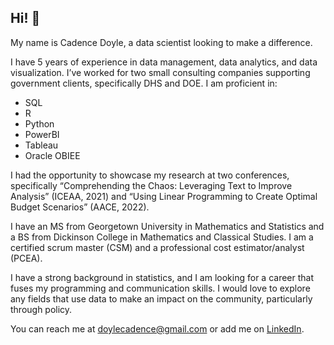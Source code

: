 ## Hi! 👋

My name is Cadence Doyle, a data scientist looking to make a difference.

I have 5 years of experience in data management, data analytics, and data visualization. I’ve worked for two small consulting companies supporting government clients, specifically DHS and DOE. I am proficient in: 
- SQL 
- R 
- Python 
- PowerBI 
- Tableau 
- Oracle OBIEE 

I had the opportunity to showcase my research at two conferences, specifically “Comprehending the Chaos: Leveraging Text to Improve Analysis” (ICEAA, 2021) and “Using Linear Programming to Create Optimal Budget Scenarios” (AACE, 2022). 

I have an MS from Georgetown University in Mathematics and Statistics and a BS from Dickinson College in Mathematics and Classical Studies. I am a certified scrum master (CSM) and a professional cost estimator/analyst (PCEA).

I have a strong background in statistics, and I am looking for a career that fuses my programming and communication skills. I would love to explore any fields that use data to make an impact on the community, particularly through policy.

You can reach me at doylecadence@gmail.com or add me on [LinkedIn](https://www.linkedin.com/in/cadence-doyle/).

<!---
CadenceDoyle/CadenceDoyle is a ✨ special ✨ repository because its `README.md` (this file) appears on your GitHub profile.
You can click the Preview link to take a look at your changes.
--->
